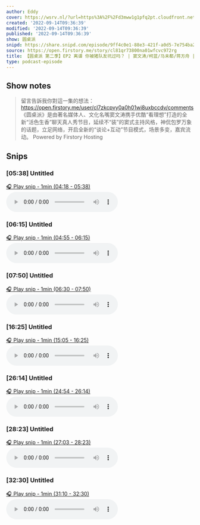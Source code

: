 ```yaml
---
author: Eddy
cover: https://wsrv.nl/?url=https%3A%2F%2Fd3mww1g1pfq2pt.cloudfront.net%2FAvatar%2Fcl7zkcpvy0a0h01wi8uxbccdv%2F1666234585141.jpg&w=200&h=200
created: '2022-09-14T09:36:39'
modified: '2022-09-14T09:36:39'
published: '2022-09-14T09:36:39'
show: 圆桌派
snipd: https://share.snipd.com/episode/9ff4c0e1-88e3-421f-a0d5-7e754ba2dfda
source: https://open.firstory.me/story/cl81qr73800na01wfcvc972rg
title: 【圆桌派 第二季】EP2 离谱 你被猪队友坑过吗？ | 窦文涛/柯蓝/马未都/蒋方舟 | 优酷纪实 YOUKU DOCUMENTARY
type: podcast-episode
---
```



## Show notes
> 留言告訴我你對這一集的想法：  https://open.firstory.me/user/cl7zkcpvy0a0h01wi8uxbccdv/comments   《圆桌派》是由著名媒体人、文化名嘴窦文涛携手优酷“看理想”打造的全新“活色生香”聊天真人秀节目，延续不“装”的窦式主持风格，神侃包罗万象的话题，立足网络，开启全新的“谈论+互动”节目模式，场景多变，嘉宾流动。
> Powered by  Firstory Hosting

## Snips
### [05:38] Untitled
[🎧 Play snip - 1min️ (04:18 - 05:38)](https://share.snipd.com/snip/5e76226a-e478-4320-a15e-7820c8cf8305)
<audio controls> <source src="https://backend.endpoints.firstory-709db.cloud.goog/play.mp3?url=https%3A%2F%2Fd3mww1g1pfq2pt.cloudfront.net%2FRecord%2Fcl7zkcpvy0a0h01wi8uxbccdv%2Fcl81qr73800nb01wfg55c15kc.mp3%3Fv%3D1663167696578#t=04:18,05:38"> </audio>
### [06:15] Untitled
[🎧 Play snip - 1min️ (04:55 - 06:15)](https://share.snipd.com/snip/68f532ba-0d8a-42dc-8be8-6a3f07aa3aae)
<audio controls> <source src="https://backend.endpoints.firstory-709db.cloud.goog/play.mp3?url=https%3A%2F%2Fd3mww1g1pfq2pt.cloudfront.net%2FRecord%2Fcl7zkcpvy0a0h01wi8uxbccdv%2Fcl81qr73800nb01wfg55c15kc.mp3%3Fv%3D1663167696578#t=04:55,06:15"> </audio>
### [07:50] Untitled
[🎧 Play snip - 1min️ (06:30 - 07:50)](https://share.snipd.com/snip/c807c2bc-828e-44b2-818d-89cd3373a6ed)
<audio controls> <source src="https://backend.endpoints.firstory-709db.cloud.goog/play.mp3?url=https%3A%2F%2Fd3mww1g1pfq2pt.cloudfront.net%2FRecord%2Fcl7zkcpvy0a0h01wi8uxbccdv%2Fcl81qr73800nb01wfg55c15kc.mp3%3Fv%3D1663167696578#t=06:30,07:50"> </audio>
### [16:25] Untitled
[🎧 Play snip - 1min️ (15:05 - 16:25)](https://share.snipd.com/snip/b2de694d-7d16-4c50-ac74-9a244a6b4f5f)
<audio controls> <source src="https://backend.endpoints.firstory-709db.cloud.goog/play.mp3?url=https%3A%2F%2Fd3mww1g1pfq2pt.cloudfront.net%2FRecord%2Fcl7zkcpvy0a0h01wi8uxbccdv%2Fcl81qr73800nb01wfg55c15kc.mp3%3Fv%3D1663167696578#t=15:05,16:25"> </audio>
### [26:14] Untitled
[🎧 Play snip - 1min️ (24:54 - 26:14)](https://share.snipd.com/snip/b0e5d9c3-8d5f-4e6d-b3c6-9464b7b98e19)
<audio controls> <source src="https://backend.endpoints.firstory-709db.cloud.goog/play.mp3?url=https%3A%2F%2Fd3mww1g1pfq2pt.cloudfront.net%2FRecord%2Fcl7zkcpvy0a0h01wi8uxbccdv%2Fcl81qr73800nb01wfg55c15kc.mp3%3Fv%3D1663167696578#t=24:54,26:14"> </audio>
### [28:23] Untitled
[🎧 Play snip - 1min️ (27:03 - 28:23)](https://share.snipd.com/snip/2638f7b0-b829-4d79-9572-04a98d27a527)
<audio controls> <source src="https://backend.endpoints.firstory-709db.cloud.goog/play.mp3?url=https%3A%2F%2Fd3mww1g1pfq2pt.cloudfront.net%2FRecord%2Fcl7zkcpvy0a0h01wi8uxbccdv%2Fcl81qr73800nb01wfg55c15kc.mp3%3Fv%3D1663167696578#t=27:03,28:23"> </audio>
### [32:30] Untitled
[🎧 Play snip - 1min️ (31:10 - 32:30)](https://share.snipd.com/snip/dda7446a-46ec-46e5-a568-3038309b206b)
<audio controls> <source src="https://backend.endpoints.firstory-709db.cloud.goog/play.mp3?url=https%3A%2F%2Fd3mww1g1pfq2pt.cloudfront.net%2FRecord%2Fcl7zkcpvy0a0h01wi8uxbccdv%2Fcl81qr73800nb01wfg55c15kc.mp3%3Fv%3D1663167696578#t=31:10,32:30"> </audio>
